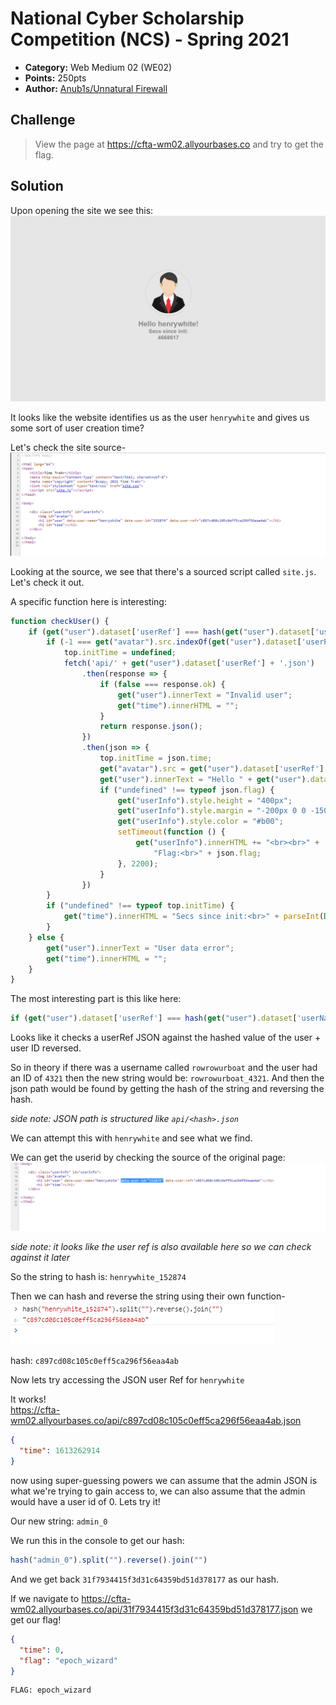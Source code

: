 # National Cyber Scholarship Competition (NCS) - Spring 2021

* **Category:** Web Medium 02 (WE02)
* **Points:** 250pts
* **Author:** [Anub1s/Unnatural Firewall](https://github.com/Akshay-Rohatgi)

## Challenge

> View the page at https://cfta-wm02.allyourbases.co and try to get the flag.

## Solution
Upon opening the site we see this:  
![](../images/wm02_1.png)

It looks like the website identifies us as the user `henrywhite` and gives us some sort of user creation time?

Let's check the site source-  
![](../images/wm02_2.png)

Looking at the source, we see that there's a sourced script called `site.js`. Let's check it out. 

A specific function here is interesting:
```js
function checkUser() {
    if (get("user").dataset['userRef'] === hash(get("user").dataset['userName'] + "_" + get("user").dataset['userId']).split("").reverse().join("")) {
        if (-1 === get("avatar").src.indexOf(get("user").dataset['userRef'] + ".jpg")) {
            top.initTime = undefined;
            fetch('api/' + get("user").dataset['userRef'] + '.json')
                .then(response => {
                    if (false === response.ok) {
                        get("user").innerText = "Invalid user";
                        get("time").innerHTML = "";
                    }
                    return response.json();
                })
                .then(json => {
                    top.initTime = json.time;
                    get("avatar").src = get("user").dataset['userRef'] + ".jpg";
                    get("user").innerText = "Hello " + get("user").dataset['userName'] + "!";
                    if ("undefined" !== typeof json.flag) {
                        get("userInfo").style.height = "400px";
                        get("userInfo").style.margin = "-200px 0 0 -150px";
                        get("userInfo").style.color = "#b00";
                        setTimeout(function () {
                            get("userInfo").innerHTML += "<br><br>" +
                                "Flag:<br>" + json.flag;
                        }, 2200);
                    }
                })
        }
        if ("undefined" !== typeof top.initTime) {
            get("time").innerHTML = "Secs since init:<br>" + parseInt(Date.now() / 1000 - top.initTime, 10);
        }
    } else {
        get("user").innerText = "User data error";
        get("time").innerHTML = "";
    }
}
```

The most interesting part is this like here:
```js
if (get("user").dataset['userRef'] === hash(get("user").dataset['userName'] + "_" + get("user").dataset['userId']).split("").reverse().join(""))
``` 

Looks like it checks a userRef JSON against the hashed value of the user + user ID reversed.

So in theory if there was a username called `rowrowurboat` and the user had an ID of `4321` then the new string would be: `rowrowurboat_4321`. And then the json path would be found by getting the hash of the string and reversing the hash. 

*side note: JSON path is structured like `api/<hash>.json`*

We can attempt this with `henrywhite` and see what we find.

We can get the userid by checking the source of the original page:  
![](../images/wm02_3.png)

*side note: it looks like the user ref is also available here so we can check against it later*

So the string to hash is: `henrywhite_152874`

Then we can hash and reverse the string using their own function-  
![](../images/wm02_4.png)

hash: `c897cd08c105c0eff5ca296f56eaa4ab`

Now lets try accessing the JSON user Ref for `henrywhite`  

It works!  
https://cfta-wm02.allyourbases.co/api/c897cd08c105c0eff5ca296f56eaa4ab.json

```json
{
  "time": 1613262914
}
```

now using super-guessing powers we can assume that the admin JSON is what we're trying to gain access to, we can also assume that the admin would have a user id of 0. Lets try it!

Our new string: `admin_0`

We run this in the console to get our hash:
```js
hash("admin_0").split("").reverse().join("")
```

And we get back `31f7934415f3d31c64359bd51d378177` as our hash.

If we navigate to https://cfta-wm02.allyourbases.co/api/31f7934415f3d31c64359bd51d378177.json we get our flag!

```json
{
  "time": 0,
  "flag": "epoch_wizard"
}
```

```
FLAG: epoch_wizard
```